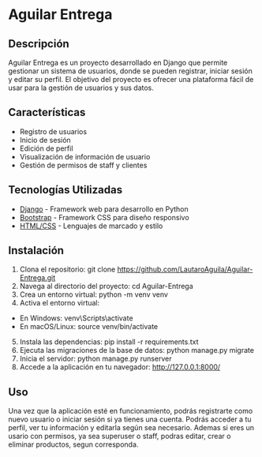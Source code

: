 # Aguilar Entrega

## Descripción
Aguilar Entrega es un proyecto desarrollado en Django que permite gestionar un sistema de usuarios, donde se pueden registrar, iniciar sesión y editar su perfil. El objetivo del proyecto es ofrecer una plataforma fácil de usar para la gestión de usuarios y sus datos.

## Características
- Registro de usuarios
- Inicio de sesión
- Edición de perfil
- Visualización de información de usuario
- Gestión de permisos de staff y clientes

## Tecnologías Utilizadas
- [Django](https://www.djangoproject.com/) - Framework web para desarrollo en Python
- [Bootstrap](https://getbootstrap.com/) - Framework CSS para diseño responsivo
- [HTML/CSS](https://developer.mozilla.org/en-US/docs/Web/HTML) - Lenguajes de marcado y estilo

## Instalación

1. Clona el repositorio:
  git clone https://github.com/LautaroAguila/Aguilar-Entrega.git
2. Navega al directorio del proyecto:
  cd Aguilar-Entrega
3. Crea un entorno virtual:
  python -m venv venv
4. Activa el entorno virtual:
  - En Windows:
      venv\Scripts\activate
  - En macOS/Linux:
      source venv/bin/activate
5. Instala las dependencias:
  pip install -r requirements.txt
6. Ejecuta las migraciones de la base de datos:
  python manage.py migrate
7. Inicia el servidor:
  python manage.py runserver
8. Accede a la aplicación en tu navegador:
  http://127.0.0.1:8000/

## Uso
Una vez que la aplicación esté en funcionamiento, podrás registrarte como nuevo usuario o iniciar sesión si ya tienes una cuenta. Podrás acceder a tu perfil, ver tu información y editarla según sea necesario. Ademas si eres un usario con permisos, ya sea superuser o staff, podras editar, crear o eliminar productos, segun corresponda.
